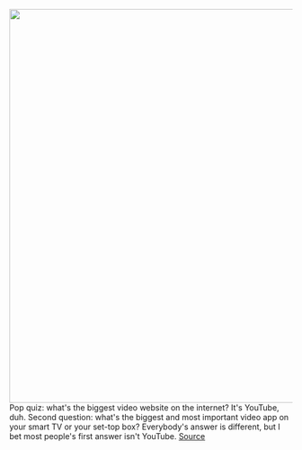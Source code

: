 <img src='https://cdn.vox-cdn.com/thumbor/lHeQJMLWR7weBX_3D1yLOP176CY=/0x0:1200x675/1200x675/filters:focal(504x242:696x434)/cdn.vox-cdn.com/uploads/chorus_image/image/66888109/Google_Android_TV_Sabrina_Watermarked_3.0.jpg' width='700px' /><br/>
Pop quiz: what's the biggest video website on the internet? It's YouTube, duh. Second question: what's the biggest and most important video app on your smart TV or your set-top box? Everybody's answer is different, but I bet most people's first answer isn't YouTube.
<a href='https://www.theverge.com/2020/6/3/21278534/google-tv-rumor-sabrina-chromecast-android-cable-milkshake'> Source <a/>